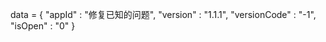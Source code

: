 <span id = 'versionData'>data = {
"appId" : "修复已知的问题",
"version" : "1.1.1",
"versionCode" : "-1",
"isOpen" : "0"
}</span>
